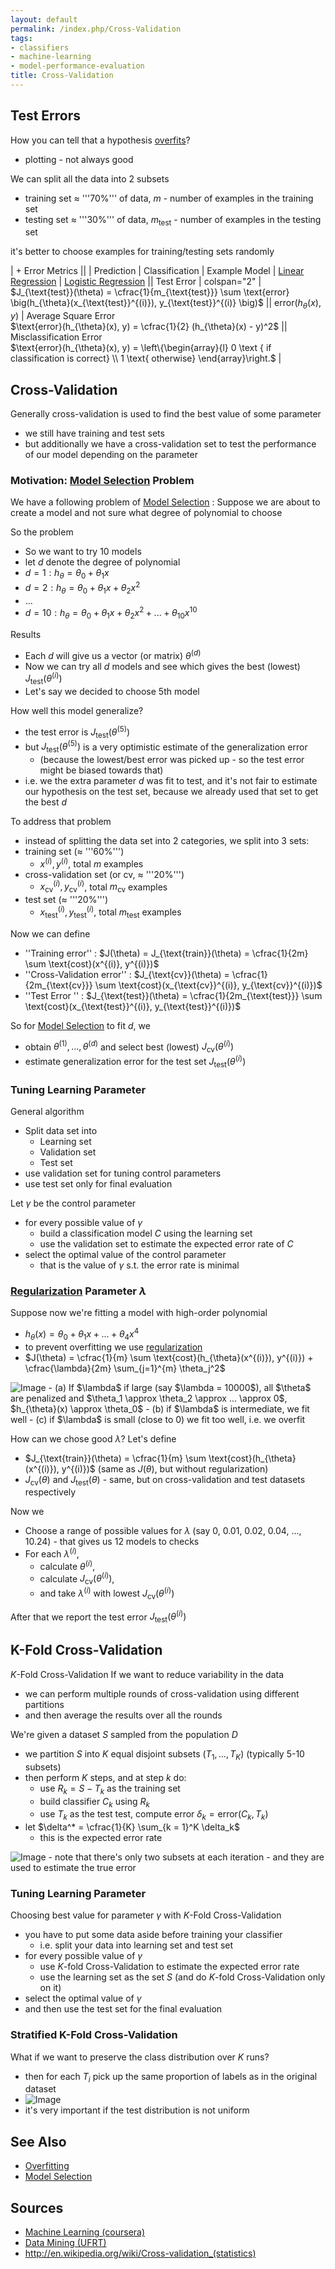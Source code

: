 ```yaml
---
layout: default
permalink: /index.php/Cross-Validation
tags:
- classifiers
- machine-learning
- model-performance-evaluation
title: Cross-Validation
---
```

## Test Errors
How you can tell that a hypothesis [overfits](Overfitting)? 
- plotting - not always good

We can split all the data into 2 subsets 
- training set $\approx$ '''70%''' of data, $m$ - number of examples in the training set
- testing set $\approx$ '''30%''' of data, $m_{\text{test}}$ - number of examples in the testing set

it's better to choose examples for training/testing sets randomly 


| + Error Metrics ||    |  Prediction  |  Classification   |   Example Model   |  [Linear Regression](Multivariate_Linear_Regression)  |  [Logistic Regression](Logistic_Regression) ||   Test Error  | colspan="2" | $J_{\text{test}}(\theta) = \cfrac{1}{m_{\text{test}}} \sum \text{error} \big(h_{\theta}(x_{\text{test}}^{(i)}), y_{\text{test}}^{(i)} \big)$ ||   $\text{error}(h_{\theta}(x), y)$  |  Average Square Error <br> $\text{error}(h_{\theta}(x), y) = \cfrac{1}{2} (h_{\theta}(x) - y)^2$ ||  Misclassification Error <br> $\text{error}(h_{\theta}(x), y) = \left\{\begin{array}{l} 0 \text { if classification is correct} \\ 1 \text{ otherwise} \end{array}\right.$ |


## Cross-Validation
Generally cross-validation is used to find the best value of some parameter
- we still have training and test sets
- but additionally we have a cross-validation set to test the performance of our model depending on the parameter


### Motivation: [Model Selection](Model_Selection) Problem
We have a following problem of [Model Selection](Model_Selection)
: Suppose we are about to create a model and not sure what degree of polynomial to choose

So the problem
- So we want to try 10 models
- let $d$ denote the degree of polynomial 
- $d=1: h_{\theta} = \theta_0 + \theta_1 x$
- $d=2: h_{\theta} = \theta_0 + \theta_1 x + \theta_2 x^2$
- ...
- $d=10: h_{\theta} = \theta_0 + \theta_1 x + \theta_2 x^2 + ... + \theta_{10} x^{10}$

Results
- Each $d$ will give us a vector (or matrix) $\theta^{(d)}$
- Now we can try all $d$ models  and see which gives the best (lowest) $J_{\text{test}}(\theta^{(i)})$
- Let's say we decided to choose 5th model


How well this model generalize? 
- the test error is $J_{\text{test}}(\theta^{(5)})$
- but $J_{\text{test}}(\theta^{(5)})$ is a very optimistic estimate of the generalization error 
  - (because the lowest/best error was picked up - so the test error might be biased towards that)
- i.e. we the extra parameter $d$ was fit to test, and it's not fair to estimate our hypothesis on the test set, because we already used that set to get the best $d$


To address that problem 
- instead of splitting the data set into 2 categories, we split into 3 sets: 
- training set ($\approx$ '''60%''')
  - $x^{(i)}, y^{(i)}$, total $m$ examples
- cross-validation set (or cv, $\approx$ '''20%''')
  - $x_{\text{cv}}^{(i)}, y_{\text{cv}}^{(i)}$, total $m_{\text{cv}}$ examples
- test set ($\approx$ '''20%''')
  - $x_{\text{test}}^{(i)}, y_{\text{test}}^{(i)}$, total $m_{\text{test}}$ examples


Now we can define 
- ''Training error''
: $J(\theta) = J_{\text{train}}(\theta) = \cfrac{1}{2m} \sum \text{cost}(x^{(i)}, y^{(i)})$
- ''Cross-Validation error''
: $J_{\text{cv}}(\theta) = \cfrac{1}{2m_{\text{cv}}} \sum \text{cost}(x_{\text{cv}}^{(i)}, y_{\text{cv}}^{(i)})$
- ''Test Error ''
: $J_{\text{test}}(\theta) = \cfrac{1}{2m_{\text{test}}} \sum \text{cost}(x_{\text{test}}^{(i)}, y_{\text{test}}^{(i)})$


So for [Model Selection](Model_Selection) to fit $d$, we 
- obtain $\theta^{(1)}, ..., \theta^{(d)}$ and select best (lowest) $J_{\text{cv}}(\theta^{(i)})$
- estimate generalization error for the test set $J_{\text{test}}(\theta^{(i)})$


### Tuning Learning Parameter
General algorithm
- Split data set into
  - Learning set 
  - Validation set 
  - Test set 
- use validation set for tuning control parameters 
- use test set only for final evaluation

Let $\gamma$ be the control parameter
- for every possible value of $\gamma$
  - build a classification model $C$ using the learning set
  - use the validation set to estimate the expected error rate of $C$
- select the optimal value of the control parameter 
  - that is the value of $\gamma$ s.t. the error rate is minimal


### [Regularization](Regularization) Parameter $\lambda$
Suppose now we're fitting a model with high-order polynomial 
- $h_{\theta}(x) = \theta_0 + \theta_1 x + ... + \theta_4 x^4$
- to prevent overfitting we use [regularization](Regularization)
- $J(\theta) = \cfrac{1}{m} \sum \text{cost}(h_{\theta}(x^{(i)}), y^{(i)}) + \cfrac{\lambda}{2m} \sum_{j=1}^{m} \theta_j^2$


<img src="https://raw.githubusercontent.com/alexeygrigorev/wiki-figures/master/legacy/diagnosis-regularization.png" alt="Image">
- (a) If $\lambda$ if large (say $\lambda = 10000$), all $\theta$ are penalized and $\theta_1 \approx \theta_2 \approx ... \approx 0$, $h_{\theta}(x) \approx \theta_0$
- (b) if $\lambda$ is intermediate, we fit well
- (c) if $\lambda$ is small (close to 0) we fit too well, i.e. we overfit


How can we chose good $\lambda$? Let's define 
- $J_{\text{train}}(\theta) = \cfrac{1}{m} \sum \text{cost}(h_{\theta}(x^{(i)}), y^{(i)})$ (same as $J(\theta)$, but without regularization)
- $J_{\text{cv}}(\theta)$ and $J_{\text{test}}(\theta)$ - same, but on cross-validation and test datasets respectively 

Now we 
- Choose a range of possible values for $\lambda$ (say 0, 0.01, 0.02, 0.04, ..., 10.24) - that gives us 12 models to checks 
- For each $\lambda^{(i)}$, 
  - calculate $\theta^{(i)}$, 
  - calculate $J_{\text{cv}}(\theta^{(i)})$, 
  - and take $\lambda^{(i)}$ with lowest $J_{\text{cv}}(\theta^{(i)})$


After that we report the test error $J_{\text{test}}(\theta^{(i)})$



## K-Fold Cross-Validation
$K$-Fold Cross-Validation
If we want to reduce variability in the data
- we can perform multiple rounds of cross-validation using different partitions
- and then average the results over all the rounds

We're given a dataset $S$ sampled from the population $D$
- we partition $S$ into $K$ equal disjoint subsets $(T_1, ..., T_K)$ (typically 5-10 subsets)
- then perform $K$ steps, and at step $k$ do:
  - use $R_k = S - T_k$ as the training set
  - build classifier $C_k$ using $R_k$
  - use $T_k$ as the test test, compute error $\delta_k = \text{error}(C_k, T_k)$
- let $\delta^* = \cfrac{1}{K} \sum_{k = 1}^K \delta_k$
  - this is the expected error rate 

<img src="https://raw.githubusercontent.com/alexeygrigorev/wiki-figures/master/ufrt/kddm/k-fold-cv.png" alt="Image">
- note that there's only two subsets at each iteration
  - and they are used to estimate the true error 


### Tuning Learning Parameter
Choosing best value for parameter $\gamma$ with $K$-Fold Cross-Validation
- you have to put some data aside before training your classifier
  - i.e. split your data into learning set and test set
- for every possible value of $\gamma$
  - use $K$-fold Cross-Validation to estimate the expected error rate
  - use the learning set as the set $S$ (and do $K$-fold Cross-Validation only on it)
- select the optimal value of $\gamma$
- and then use the test set for the final evaluation


### Stratified K-Fold Cross-Validation
What if we want to preserve the class distribution over $K$ runs?
- then for each $T_i$ pick up the same proportion of labels as in the original dataset
- <img src="https://raw.githubusercontent.com/alexeygrigorev/wiki-figures/master/ufrt/kddm/k-fold-cv-strat.png" alt="Image">
- it's very important if the test distribution is not uniform 


## See Also
- [Overfitting](Overfitting)
- [Model Selection](Model_Selection)

## Sources
- [Machine Learning (coursera)](Machine_Learning_(coursera))
- [Data Mining (UFRT)](Data_Mining_(UFRT))
- http://en.wikipedia.org/wiki/Cross-validation_(statistics)
